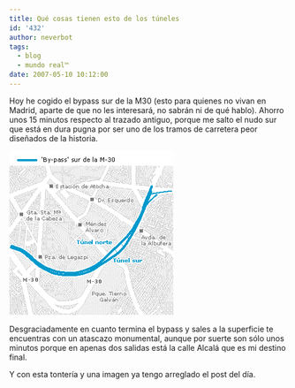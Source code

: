 ```yaml
---
title: Qué cosas tienen esto de los túneles
id: '432'
author: neverbot
tags:
  - blog
  - mundo real™
date: 2007-05-10 10:12:00
---
```


Hoy he cogido el bypass sur de la M30 (esto para quienes no vivan en Madrid, aparte de que no les interesará, no sabrán ni de qué hablo). Ahorro unos 15 minutos respecto al trazado antiguo, porque me salto el nudo sur que está en dura pugna por ser uno de los tramos de carretera peor diseñados de la historia.

![Bypass sur de la M30](./que-cosas-tienen-esto-de-los-tuneles/bypass_sur.gif "Bypass sur de la M30")

Desgraciadamente en cuanto termina el bypass y sales a la superficie te encuentras con un atascazo monumental, aunque por suerte son sólo unos minutos porque en apenas dos salidas está la calle Alcalá que es mi destino final.

Y con esta tontería y una imagen ya tengo arreglado el post del día.
